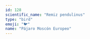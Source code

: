 ```yaml
---
id: 128
scientific_name: "Remiz pendulinus"
type: "bird"
emoji: "🐦"
name: "Pájaro Moscón Europeo"
---
```

